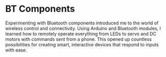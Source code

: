 # BT Components
Experimenting with Bluetooth components introduced me to the world of wireless control and connectivity. Using Arduino and Bluetooth modules, I learned how to remotely operate everything from LEDs to servo and DC motors with commands sent from a phone. This opened up countless possibilities for creating smart, interactive devices that respond to inputs with ease.
